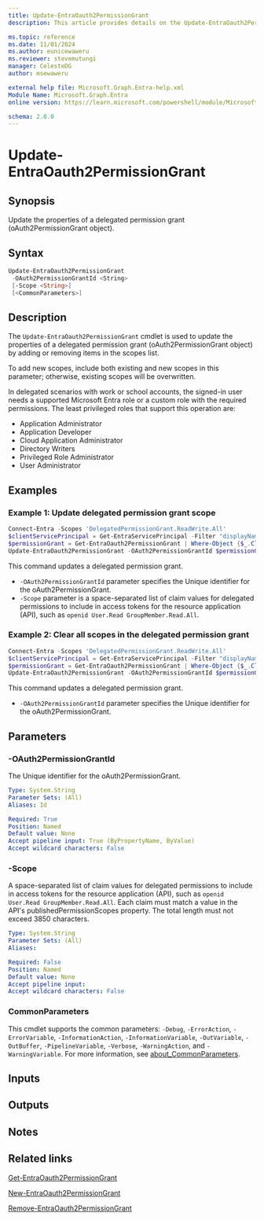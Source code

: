 ```yaml
---
title: Update-EntraOauth2PermissionGrant
description: This article provides details on the Update-EntraOauth2PermissionGrant command.

ms.topic: reference
ms.date: 11/01/2024
ms.author: eunicewaweru
ms.reviewer: stevemutungi
manager: CelesteDG
author: msewaweru

external help file: Microsoft.Graph.Entra-help.xml
Module Name: Microsoft.Graph.Entra
online version: https://learn.microsoft.com/powershell/module/Microsoft.Graph.Entra/Update-EntraOauth2PermissionGrant

schema: 2.0.0
---
```


# Update-EntraOauth2PermissionGrant

## Synopsis

Update the properties of a delegated permission grant (oAuth2PermissionGrant object).

## Syntax

```powershell
Update-EntraOauth2PermissionGrant
 -OAuth2PermissionGrantId <String>
 [-Scope <String>]
 [<CommonParameters>]
```

## Description

The `Update-EntraOauth2PermissionGrant` cmdlet is used to update the properties of a delegated permission grant (oAuth2PermissionGrant object) by adding or removing items in the scopes list.

To add new scopes, include both existing and new scopes in this parameter; otherwise, existing scopes will be overwritten.

In delegated scenarios with work or school accounts, the signed-in user needs a supported Microsoft Entra role or a custom role with the required permissions. The least privileged roles that support this operation are:

- Application Administrator
- Application Developer
- Cloud Application Administrator
- Directory Writers
- Privileged Role Administrator
- User Administrator

## Examples

### Example 1: Update delegated permission grant scope

```powershell
Connect-Entra -Scopes 'DelegatedPermissionGrant.ReadWrite.All'
$clientServicePrincipal = Get-EntraServicePrincipal -Filter "displayName eq 'My application'"
$permissionGrant = Get-EntraOauth2PermissionGrant | Where-Object {$_.ClientId -eq $clientServicePrincipal.Id -and $_.Scope -eq 'Directory.Read.All'}
Update-EntraOauth2PermissionGrant -OAuth2PermissionGrantId $permissionGrant.Id -Scope 'Directory.Read.All User.Read.All'
```

This command updates a delegated permission grant.

- `-OAuth2PermissionGrantId` parameter specifies the Unique identifier for the oAuth2PermissionGrant.
- `-Scope` parameter is a space-separated list of claim values for delegated permissions to include in access tokens for the resource application (API), such as `openid User.Read GroupMember.Read.All`.

### Example 2: Clear all scopes in the delegated permission grant

```powershell
Connect-Entra -Scopes 'DelegatedPermissionGrant.ReadWrite.All'
$clientServicePrincipal = Get-EntraServicePrincipal -Filter "displayName eq 'My application'"
$permissionGrant = Get-EntraOauth2PermissionGrant | Where-Object {$_.ClientId -eq $clientServicePrincipal.Id -and $_.Scope -eq 'Directory.Read.All'}
Update-EntraOauth2PermissionGrant -OAuth2PermissionGrantId $permissionGrant.Id -Scope ''
```

This command updates a delegated permission grant.

- `-OAuth2PermissionGrantId` parameter specifies the Unique identifier for the oAuth2PermissionGrant.

## Parameters

### -OAuth2PermissionGrantId

The Unique identifier for the oAuth2PermissionGrant.

```yaml
Type: System.String
Parameter Sets: (All)
Aliases: Id

Required: True
Position: Named
Default value: None
Accept pipeline input: True (ByPropertyName, ByValue)
Accept wildcard characters: False
```

### -Scope

A space-separated list of claim values for delegated permissions to include in access tokens for the resource application (API), such as `openid User.Read GroupMember.Read.All`. Each claim must match a value in the API's publishedPermissionScopes property. The total length must not exceed 3850 characters.

```yaml
Type: System.String
Parameter Sets: (All)
Aliases:

Required: False
Position: Named
Default value: None
Accept pipeline input: 
Accept wildcard characters: False
```

### CommonParameters

This cmdlet supports the common parameters: `-Debug`, `-ErrorAction`, `-ErrorVariable`, `-InformationAction`, `-InformationVariable`, `-OutVariable`, `-OutBuffer`, `-PipelineVariable`, `-Verbose`, `-WarningAction`, and `-WarningVariable`. For more information, see [about_CommonParameters](https://go.microsoft.com/fwlink/?LinkID=113216).

## Inputs

## Outputs

## Notes

## Related links

[Get-EntraOauth2PermissionGrant](Get-EntraOauth2PermissionGrant.md)

[New-EntraOauth2PermissionGrant](New-EntraOauth2PermissionGrant.md)

[Remove-EntraOauth2PermissionGrant](Remove-EntraOauth2PermissionGrant.md)
